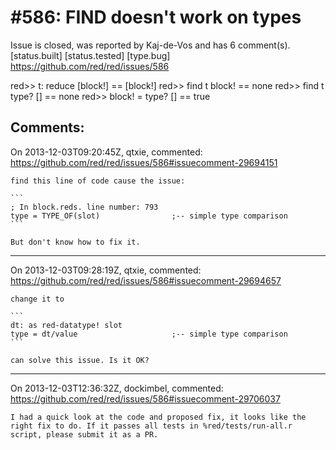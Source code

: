 
#586: FIND doesn't work on types
================================================================================
Issue is closed, was reported by Kaj-de-Vos and has 6 comment(s).
[status.built] [status.tested] [type.bug]
<https://github.com/red/red/issues/586>

red>> t: reduce [block!]
== [block!]
red>> find t block!
== none
red>> find t type? []
== none
red>> block! = type? []
== true



Comments:
--------------------------------------------------------------------------------

On 2013-12-03T09:20:45Z, qtxie, commented:
<https://github.com/red/red/issues/586#issuecomment-29694151>

    find this line of code cause the issue: 
    
    ```
    ; In block.reds. line number: 793
    type = TYPE_OF(slot)                ;-- simple type comparison
    ```
    
    But don't know how to fix it.

--------------------------------------------------------------------------------

On 2013-12-03T09:28:19Z, qtxie, commented:
<https://github.com/red/red/issues/586#issuecomment-29694657>

    change it to
    
    ```
    dt: as red-datatype! slot
    type = dt/value                     ;-- simple type comparison
    ```
    
    can solve this issue. Is it OK?

--------------------------------------------------------------------------------

On 2013-12-03T12:36:32Z, dockimbel, commented:
<https://github.com/red/red/issues/586#issuecomment-29706037>

    I had a quick look at the code and proposed fix, it looks like the right fix to do. If it passes all tests in %red/tests/run-all.r script, please submit it as a PR.

